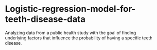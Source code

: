 # Logistic-regression-model-for-teeth-disease-data

Analyzing data from a public health study with the goal of finding underlying factors that influence the probability of having a specific teeth disease.
